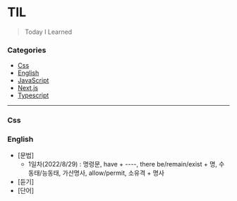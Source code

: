 # TIL

> Today I Learned

### Categories

- [Css](#css)
- [English](#english)
- [JavaScript](#javascript)
- [Next.js](#next.js)
- [Typescript](#typescript)

---

### Css

### English

- [문법]
  - 1일차(2022/8/29) : 명령문, have + ----, there be/remain/exist + 명, 수동태/능동태, 가산명사, allow/permit, 소유격 + 명사
- [듣기]
- [단어]
